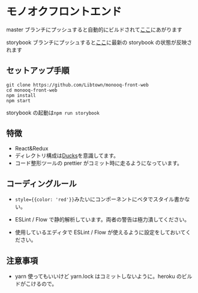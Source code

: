 # モノオクフロントエンド

master ブランチにプッシュすると自動的にビルドされて[ここ](https://monooq-v2.herokuapp.com/)にあがります

storybook ブランチにプッシュすると[ここ](https://monooq-storybook.herokuapp.com/)に最新の storybook の状態が反映されます

## セットアップ手順

```
git clone https://github.com/Libtown/monooq-front-web
cd monooq-front-web
npm install
npm start
```

storybook の起動は`npm run storybook`

## 特徴

* React&Redux
* ディレクトリ構成は[Ducks](https://github.com/erikras/ducks-modular-redux)を意識してます。
* コード整形ツールの prettier がコミット時に走るようになっています。

## コーディングルール

* `style={{color: 'red'}}`みたいにコンポーネントにベタでスタイル書かない。

* ESLint / Flow で静的解析しています。両者の警告は極力潰してください。

* 使用しているエディタで ESLint / Flow が使えるように設定をしておいてください。

## 注意事項

* yarn 使ってもいいけど yarn.lock はコミットしないように。heroku のビルドがこけるので。
